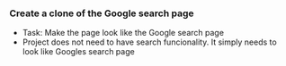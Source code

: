 ### Create a clone of the Google search page 

* Task: Make the page look like the Google search page
* Project does not need to have search funcionality. It simply needs to look like Googles search page
